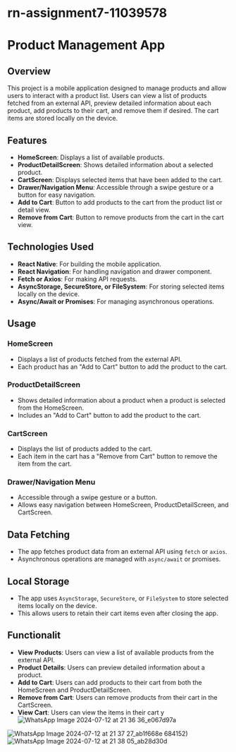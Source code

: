 # rn-assignment7-11039578

# Product Management App

## Overview
This project is a mobile application designed to manage products and allow users to interact with a product list. Users can view a list of products fetched from an external API, preview detailed information about each product, add products to their cart, and remove them if desired. The cart items are stored locally on the device.

## Features
- **HomeScreen**: Displays a list of available products.
- **ProductDetailScreen**: Shows detailed information about a selected product.
- **CartScreen**: Displays selected items that have been added to the cart.
- **Drawer/Navigation Menu**: Accessible through a swipe gesture or a button for easy navigation.
- **Add to Cart**: Button to add products to the cart from the product list or detail view.
- **Remove from Cart**: Button to remove products from the cart in the cart view.

## Technologies Used
- **React Native**: For building the mobile application.
- **React Navigation**: For handling navigation and drawer component.
- **Fetch or Axios**: For making API requests.
- **AsyncStorage, SecureStore, or FileSystem**: For storing selected items locally on the device.
- **Async/Await or Promises**: For managing asynchronous operations.

## Usage

### HomeScreen
- Displays a list of products fetched from the external API.
- Each product has an "Add to Cart" button to add the product to the cart.

### ProductDetailScreen
- Shows detailed information about a product when a product is selected from the HomeScreen.
- Includes an "Add to Cart" button to add the product to the cart.

### CartScreen
- Displays the list of products added to the cart.
- Each item in the cart has a "Remove from Cart" button to remove the item from the cart.

### Drawer/Navigation Menu
- Accessible through a swipe gesture or a button.
- Allows easy navigation between HomeScreen, ProductDetailScreen, and CartScreen.

## Data Fetching
- The app fetches product data from an external API using `fetch` or `axios`.
- Asynchronous operations are managed with `async/await` or promises.

## Local Storage
- The app uses `AsyncStorage`, `SecureStore`, or `FileSystem` to store selected items locally on the device.
- This allows users to retain their cart items even after closing the app.

## Functionalit

- **View Products**: Users can view a list of available products from the external API.
- **Product Details**: Users can preview detailed information about a product.
- **Add to Cart**: Users can add products to their cart from both the HomeScreen and ProductDetailScreen.
- **Remove from Cart**: Users can remove products from their cart in the CartScreen.
- **View Cart**: Users can view the items in their cart
y![WhatsApp Image 2024-07-12 at 21 36 36_e067d97a](https://github.com/user-attachments/assets/24cf0804-1937-414f-b933-2221ce5f52df)

![WhatsApp Image 2024-07-12 at 21 37 27_ab1f668e](https://github.com/user-attachments/assets/73c45b49-2109-4d00-9f50-49acee23190e)
684152)
![WhatsApp Image 2024-07-12 at 21 38 05_ab28d30d](https://github.com/user-attachments/assets/8eeec91e-2d1a-4f2f-b0d9-f8d9ab6e02b2)

  
